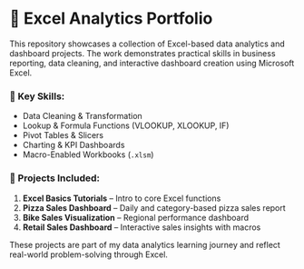 # 📁 Excel Analytics Portfolio

This repository showcases a collection of Excel-based data analytics and dashboard projects. The work demonstrates practical skills in business reporting, data cleaning, and interactive dashboard creation using Microsoft Excel.

### 🔧 Key Skills:
- Data Cleaning & Transformation
- Lookup & Formula Functions (VLOOKUP, XLOOKUP, IF)
- Pivot Tables & Slicers
- Charting & KPI Dashboards
- Macro-Enabled Workbooks (`.xlsm`)

### 📂 Projects Included:
1. **Excel Basics Tutorials** – Intro to core Excel functions  
2. **Pizza Sales Dashboard** – Daily and category-based pizza sales report  
3. **Bike Sales Visualization** – Regional performance dashboard  
4. **Retail Sales Dashboard** – Interactive sales insights with macros

These projects are part of my data analytics learning journey and reflect real-world problem-solving through Excel.

